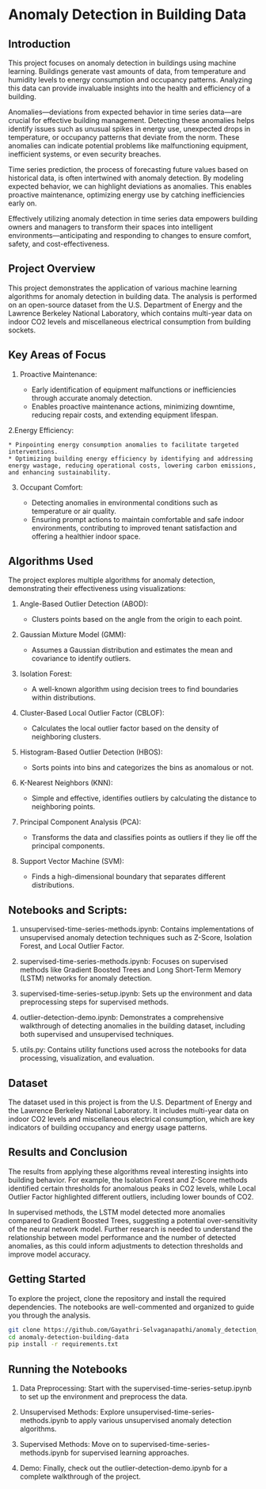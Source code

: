 # Anomaly Detection in Building Data

## Introduction
This project focuses on anomaly detection in buildings using machine learning. Buildings generate vast amounts of data, from temperature and humidity levels to energy consumption and occupancy patterns. Analyzing this data can provide invaluable insights into the health and efficiency of a building.

Anomalies—deviations from expected behavior in time series data—are crucial for effective building management. Detecting these anomalies helps identify issues such as unusual spikes in energy use, unexpected drops in temperature, or occupancy patterns that deviate from the norm. These anomalies can indicate potential problems like malfunctioning equipment, inefficient systems, or even security breaches.

Time series prediction, the process of forecasting future values based on historical data, is often intertwined with anomaly detection. By modeling expected behavior, we can highlight deviations as anomalies. This enables proactive maintenance, optimizing energy use by catching inefficiencies early on.

Effectively utilizing anomaly detection in time series data empowers building owners and managers to transform their spaces into intelligent environments—anticipating and responding to changes to ensure comfort, safety, and cost-effectiveness.

## Project Overview
This project demonstrates the application of various machine learning algorithms for anomaly detection in building data. The analysis is performed on an open-source dataset from the U.S. Department of Energy and the Lawrence Berkeley National Laboratory, which contains multi-year data on indoor CO2 levels and miscellaneous electrical consumption from building sockets.

## Key Areas of Focus

1. Proactive Maintenance:

    * Early identification of equipment malfunctions or inefficiencies through accurate anomaly detection.
    * Enables proactive maintenance actions, minimizing downtime, reducing repair costs, and extending equipment lifespan.

2.Energy Efficiency:

    * Pinpointing energy consumption anomalies to facilitate targeted interventions.
    * Optimizing building energy efficiency by identifying and addressing energy wastage, reducing operational costs, lowering carbon emissions, and enhancing sustainability.

3. Occupant Comfort:

    * Detecting anomalies in environmental conditions such as temperature or air quality.
    * Ensuring prompt actions to maintain comfortable and safe indoor environments, contributing to improved tenant satisfaction and offering a healthier indoor space.

## Algorithms Used
The project explores multiple algorithms for anomaly detection, demonstrating their effectiveness using visualizations:

1. Angle-Based Outlier Detection (ABOD):

    * Clusters points based on the angle from the origin to each point.

2. Gaussian Mixture Model (GMM):

    * Assumes a Gaussian distribution and estimates the mean and covariance to identify outliers.

3. Isolation Forest:

    * A well-known algorithm using decision trees to find boundaries within distributions.

4. Cluster-Based Local Outlier Factor (CBLOF):

    * Calculates the local outlier factor based on the density of neighboring clusters.

5. Histogram-Based Outlier Detection (HBOS):

    * Sorts points into bins and categorizes the bins as anomalous or not.

6. K-Nearest Neighbors (KNN):

    * Simple and effective, identifies outliers by calculating the distance to neighboring points.

7. Principal Component Analysis (PCA):

    * Transforms the data and classifies points as outliers if they lie off the principal components.

8. Support Vector Machine (SVM):

    * Finds a high-dimensional boundary that separates different distributions.

## Notebooks and Scripts:
1. unsupervised-time-series-methods.ipynb: Contains implementations of unsupervised anomaly detection techniques such as Z-Score, Isolation Forest, and Local Outlier Factor.

2. supervised-time-series-methods.ipynb: Focuses on supervised methods like Gradient Boosted Trees and Long Short-Term Memory (LSTM) networks for anomaly detection.

3. supervised-time-series-setup.ipynb: Sets up the environment and data preprocessing steps for supervised methods.

4. outlier-detection-demo.ipynb: Demonstrates a comprehensive walkthrough of detecting anomalies in the building dataset, including both supervised and unsupervised techniques.

5. utils.py: Contains utility functions used across the notebooks for data processing, visualization, and evaluation.

## Dataset

The dataset used in this project is from the U.S. Department of Energy and the Lawrence Berkeley National Laboratory. It includes multi-year data on indoor CO2 levels and miscellaneous electrical consumption, which are key indicators of building occupancy and energy usage patterns.

## Results and Conclusion
The results from applying these algorithms reveal interesting insights into building behavior. For example, the Isolation Forest and Z-Score methods identified certain thresholds for anomalous peaks in CO2 levels, while Local Outlier Factor highlighted different outliers, including lower bounds of CO2.

In supervised methods, the LSTM model detected more anomalies compared to Gradient Boosted Trees, suggesting a potential over-sensitivity of the neural network model. Further research is needed to understand the relationship between model performance and the number of detected anomalies, as this could inform adjustments to detection thresholds and improve model accuracy.

## Getting Started
To explore the project, clone the repository and install the required dependencies. The notebooks are well-commented and organized to guide you through the analysis.

```bash
git clone https://github.com/Gayathri-Selvaganapathi/anomaly_detection_building_data.git
cd anomaly-detection-building-data
pip install -r requirements.txt
```

## Running the Notebooks
1. Data Preprocessing: Start with the supervised-time-series-setup.ipynb to set up the environment and preprocess the data.

2. Unsupervised Methods: Explore unsupervised-time-series-methods.ipynb to apply various unsupervised anomaly detection algorithms.

3. Supervised Methods: Move on to supervised-time-series-methods.ipynb for supervised learning approaches.

4. Demo: Finally, check out the outlier-detection-demo.ipynb for a complete walkthrough of the project.